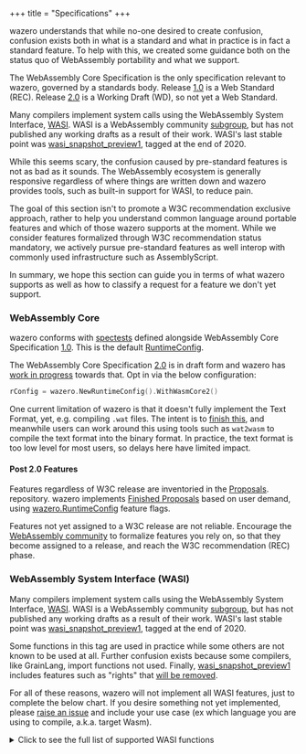 +++
title = "Specifications"
+++

wazero understands that while no-one desired to create confusion, confusion
exists both in what is a standard and what in practice is in fact a standard
feature. To help with this, we created some guidance both on the status quo
of WebAssembly portability and what we support.

The WebAssembly Core Specification is the only specification relevant to
wazero, governed by a standards body. Release [1.0][1] is a Web Standard (REC).
Release [2.0][2] is a Working Draft (WD), so not yet a Web Standard.

Many compilers implement system calls using the WebAssembly System Interface,
[WASI][5]. WASI is a WebAssembly community [subgroup][3], but has not published
any working drafts as a result of their work. WASI's last stable point was
[wasi_snapshot_preview1][4], tagged at the end of 2020.

While this seems scary, the confusion caused by pre-standard features is not as
bad as it sounds. The WebAssembly ecosystem is generally responsive regardless
of where things are written down and wazero provides tools, such as built-in
support for WASI, to reduce pain.

The goal of this section isn't to promote a W3C recommendation exclusive
approach, rather to help you understand common language around portable
features and which of those wazero supports at the moment. While we consider
features formalized through W3C recommendation status mandatory, we actively
pursue pre-standard features as well interop with commonly used infrastructure
such as AssemblyScript.

In summary, we hope this section can guide you in terms of what wazero supports
as well as how to classify a request for a feature we don't yet support.

### WebAssembly Core
wazero conforms with [spectests][6] defined alongside WebAssembly Core
Specification [1.0][1]. This is the default [RuntimeConfig][7].

The WebAssembly Core Specification [2.0][2] is in draft form and wazero has
[work in progress][8] towards that. Opt in via the below configuration:
```go
rConfig = wazero.NewRuntimeConfig().WithWasmCore2()
```

One current limitation of wazero is that it doesn't fully implement the Text
Format, yet, e.g. compiling `.wat` files. The intent is to [finish this][9],
and meanwhile users can work around this using tools such as `wat2wasm` to
compile the text format into the binary format. In practice, the text format is
too low level for most users, so delays here have limited impact.

#### Post 2.0 Features
Features regardless of W3C release are inventoried in the [Proposals][10].
repository. wazero implements [Finished Proposals][11] based on user demand,
using [wazero.RuntimeConfig][7] feature flags.

Features not yet assigned to a W3C release are not reliable. Encourage the
[WebAssembly community][12] to formalize features you rely on, so that they
become assigned to a release, and reach the W3C recommendation (REC) phase.

### WebAssembly System Interface (WASI)

Many compilers implement system calls using the WebAssembly System Interface,
[WASI][5]. WASI is a WebAssembly community [subgroup][3], but has not published
any working drafts as a result of their work. WASI's last stable point was
[wasi_snapshot_preview1][4], tagged at the end of 2020.

Some functions in this tag are used in practice while some others are not known
to be used at all. Further confusion exists because some compilers, like
GrainLang, import functions not used. Finally, [wasi_snapshot_preview1][4]
includes features such as "rights" that [will be removed][13].

For all of these reasons, wazero will not implement all WASI features, just to
complete the below chart. If you desire something not yet implemented, please
[raise an issue](https://github.com/tetratelabs/wazero/issues/new) and include
your use case (ex which language you are using to compile, a.k.a. target Wasm).

<details><summary>Click to see the full list of supported WASI functions</summary>
<p>

| Function                | Status |     Known Usage |
|:------------------------|:------:|----------------:|
| args_get                |   ✅    |          TinyGo |
| args_sizes_get          |   ✅    |          TinyGo |
| environ_get             |   ✅    |          TinyGo |
| environ_sizes_get       |   ✅    |          TinyGo |
| clock_res_get           |   ✅    |                 |
| clock_time_get          |   ✅    |          TinyGo |
| fd_advise               |   ❌    |                 |
| fd_allocate             |   ❌    |                 |
| fd_close                |   ✅    |          TinyGo |
| fd_datasync             |   ❌    |                 |
| fd_fdstat_get           |   ✅    |          TinyGo |
| fd_fdstat_set_flags     |   ❌    |                 |
| fd_fdstat_set_rights    |   ❌    |                 |
| fd_filestat_get         |   ❌    |                 |
| fd_filestat_set_size    |   ❌    |                 |
| fd_filestat_set_times   |   ❌    |                 |
| fd_pread                |   ❌    |                 |
| fd_prestat_get          |   ✅    |          TinyGo |
| fd_prestat_dir_name     |   ✅    |          TinyGo |
| fd_pwrite               |   ❌    |                 |
| fd_read                 |   ✅    |          TinyGo |
| fd_readdir              |   ❌    |                 |
| fd_renumber             |   ❌    |                 |
| fd_seek                 |   ✅    |          TinyGo |
| fd_sync                 |   ❌    |                 |
| fd_tell                 |   ❌    |                 |
| fd_write                |   ✅    |                 |
| path_create_directory   |   ❌    |                 |
| path_filestat_get       |   ❌    |                 |
| path_filestat_set_times |   ❌    |                 |
| path_link               |   ❌    |                 |
| path_open               |   ✅    |          TinyGo |
| path_readlink           |   ❌    |                 |
| path_remove_directory   |   ❌    |                 |
| path_rename             |   ❌    |                 |
| path_symlink            |   ❌    |                 |
| path_unlink_file        |   ❌    |                 |
| poll_oneoff             |   ✅    | Rust,TinyGo,Zig |
| proc_exit               |   ✅    |  AssemblyScript |
| proc_raise              |   ❌    |                 |
| sched_yield             |   ❌    |                 |
| random_get              |   ✅    |                 |
| sock_recv               |   ❌    |                 |
| sock_send               |   ❌    |                 |
| sock_shutdown           |   ❌    |                 |

</p>
</details>

[1]: https://www.w3.org/TR/2019/REC-wasm-core-1-20191205/
[2]: https://www.w3.org/TR/2022/WD-wasm-core-2-20220419/
[3]: https://github.com/WebAssembly/meetings/blob/main/process/subgroups.md
[4]: https://github.com/WebAssembly/WASI/blob/snapshot-01/phases/snapshot/docs.md
[5]: https://github.com/WebAssembly/WASI
[6]: https://github.com/WebAssembly/spec/tree/wg-1.0/test/core
[7]: https://pkg.go.dev/github.com/tetratelabs/wazero#RuntimeConfig
[8]: https://github.com/tetratelabs/wazero/issues/484
[9]: https://github.com/tetratelabs/wazero/issues/59
[10]: https://github.com/WebAssembly/proposals
[11]: https://github.com/WebAssembly/proposals/blob/main/finished-proposals.md
[12]: https://www.w3.org/community/webassembly/
[13]: https://github.com/WebAssembly/WASI/issues/469#issuecomment-1045251844
